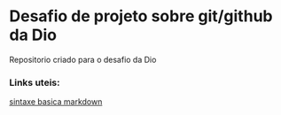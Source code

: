 # Desafio de projeto sobre git/github da Dio
Repositorio criado para o desafio da Dio

### Links uteis:
[sintaxe basica markdown](https://www.markdownguide.org/basic-syntax/)
